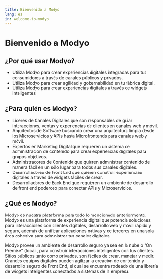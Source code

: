 ```yaml
---
title: Bienvenido a Modyo
lang: es
in: welcome-to-modyo
---
```


# Bienvenido a Modyo

## ¿Por qué usar Modyo?
* Utiliza Modyo para crear experiencias digitales integradas para tus consumidores a través de canales públicos y privados.
* Utiliza Modyo para crear agilidad y gobernabilidad en tu fábrica digital.
* Utiliza Modyo para crear experiencias digitales a través de widgets inteligentes.
## ¿Para quién es Modyo?
* Líderes de Canales Digitales que son responsables de guiar interacciones, ventas y experiencias de clientes en canales web y móvil.
* Arquitectos de Software buscando crear una arquitectura limpia desde los Microservicios y APIs hasta Microfrontends para canales web y móvil.
* Expertos en Marketing Digital que requieren un sistema de administración de contenido para crear experiencias digitales para grupos objetivos.
* Administradores de Contenido que quieren administrar contenido de manera fácil en un sólo lugar para todos sus canales digitales.
* Desarrolladores de Front End que quieren construir experiencias digitales a través de widgets fáciles de crear.
* Desarrolladores de Back End que requieren un ambiente de desarrollo de front end poderoso para conectar APIs y Microservicios.
## ¿Qué es Modyo?
Modyo es nuestra plataforma para todo lo mencionado anteriormente. Modyo es una plataforma de experiencia digital que potencia soluciones para interacciones con clientes digitales, desarrollo web y móvil rápido y seguro, además de unificar aplicaciones nativas y de terceros en una sola área cohesiva para administrar tus canales digitales.

Modyo provee un ambiente de desarrollo seguro ya sea en la nube o “On Premise” (local), para construir interacciones inteligentes con tus clientes. Sitios públicos tanto como privados, son fáciles de crear, manejar y medir. Grandes equipos digitales pueden agilizar la creación de contenido y desarrollo seguro de Front End, el cual se encuentra rodeado de una librería de widgets inteligentes conectados a sistemas de la empresa.